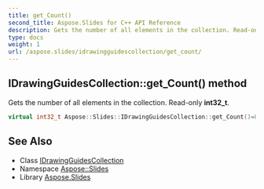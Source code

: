 ```yaml
---
title: get_Count()
second_title: Aspose.Slides for C++ API Reference
description: Gets the number of all elements in the collection. Read-only int32_t.
type: docs
weight: 1
url: /aspose.slides/idrawingguidescollection/get_count/
---
```

## IDrawingGuidesCollection::get_Count() method


Gets the number of all elements in the collection. Read-only **int32_t**.

```cpp
virtual int32_t Aspose::Slides::IDrawingGuidesCollection::get_Count()=0
```

## See Also

* Class [IDrawingGuidesCollection](../)
* Namespace [Aspose::Slides](../../)
* Library [Aspose.Slides](../../../)